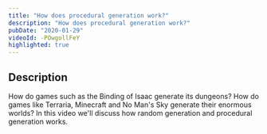 ```yaml
---
title: "How does procedural generation work?"
description: "How does procedural generation work?"
pubDate: "2020-01-29"
videoId: -POwgollFeY
highlighted: true
---
```



## Description

How do games such as the Binding of Isaac generate its dungeons? How do games like Terraria, Minecraft and No Man's Sky generate their enormous worlds? In this video we'll discuss how random generation and procedural generation works.
